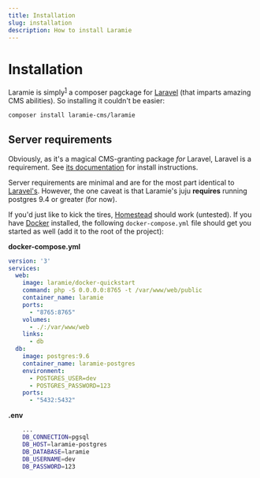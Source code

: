 ```yaml
---
title: Installation
slug: installation
description: How to install Laramie
---
```


# Installation

Laramie is simply<sup>[1](1)</sup> a composer pagckage for
[Laravel](https://laravel.com) (that imparts amazing CMS abilities). So
installing it couldn't be easier:

``` bash
composer install laramie-cms/laramie
```

## Server requirements

Obviously, as it's a magical CMS-granting package _for_ Laravel, Laravel is a
requirement. See [its documentation](https://laravel.docm/docs/installation)
for install instructions.

Server requirements are minimal and are for the most part identical to
[Laravel's](https://laravel.com/docs/installation#server-requirements).
However, the one caveat is that Laramie's juju **requires** running postgres
9.4 or greater (for now).

If you'd just like to kick the tires,
[Homestead](https://laravel.com/docs/homestead) should work (untested). If you
have [Docker](https://docs.docker.com/engine/installation/) installed, the
following `docker-compose.yml` file should get you started as well (add it to
the root of the project):

**docker-compose.yml**

``` yaml
version: '3'
services:
  web:
    image: laramie/docker-quickstart
    command: php -S 0.0.0.0:8765 -t /var/www/web/public
    container_name: laramie
    ports:
      - "8765:8765"
    volumes:
      - ./:/var/www/web
    links:
      - db
  db:
    image: postgres:9.6
    container_name: laramie-postgres
    environment:
      - POSTGRES_USER=dev
      - POSTGRES_PASSWORD=123
    ports:
      - "5432:5432"
```

**.env**
``` bash
	...
	DB_CONNECTION=pgsql
	DB_HOST=laramie-postgres
	DB_DATABASE=laramie
	DB_USERNAME=dev
	DB_PASSWORD=123
```
